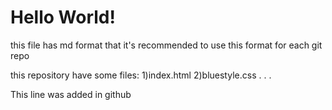 # Hello World!
this file has md format that it's recommended to use this format for each git repo

this repository have some files:
1)index.html
2)bluestyle.css
.
.
.

This line was added in github
